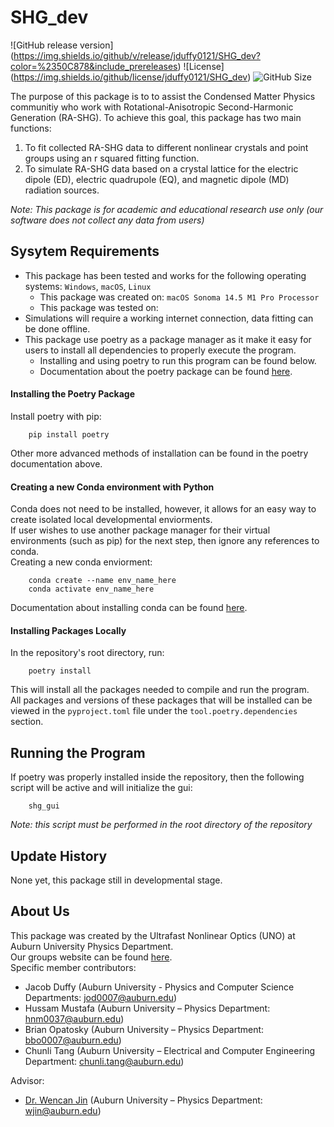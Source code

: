 # SHG_dev
![GitHub release version] (https://img.shields.io/github/v/release/jduffy0121/SHG_dev?color=%2350C878&include_prereleases)
![License] (https://img.shields.io/github/license/jduffy0121/SHG_dev)
![GitHub Size](https://img.shields.io/github/repo-size/jduffy0121/SHG_dev)
  
The purpose of this package is to to assist the Condensed Matter Physics communitiy who work with Rotational-Anisotropic Second-Harmonic Generation (RA-SHG). 
To achieve this goal, this package has two main functions:  
1. To fit collected RA-SHG data to different nonlinear crystals and point groups using an r squared fitting function.
2. To simulate RA-SHG data based on a crystal lattice for the electric dipole (ED), electric quadrupole (EQ), and magnetic dipole (MD) radiation sources.
  
*Note: This package is for academic and educational research use only (our software does not collect any data from users)*  
  
## Sysytem Requirements
- This package has been tested and works for the following operating systems: `Windows`, `macOS`, `Linux`
    - This package was created on: `macOS Sonoma 14.5 M1 Pro Processor`
    - This package was tested on: 
- Simulations will require a working internet connection, data fitting can be done offline.
- This package use poetry as a package manager as it make it easy for users to install all dependencies to properly execute the program. 
    - Installing and using poetry to run this program can be found below.
    - Documentation about the poetry package can be found [here](https://www.python-poetry.org). 
  
#### Installing the Poetry Package
Install poetry with pip: 
```
    pip install poetry
```
Other more advanced methods of installation can be found in the poetry documentation above.
  
#### Creating a new Conda environment with Python
Conda does not need to be installed, however, it allows for an easy way to create isolated local developmental enviorments.  
If user wishes to use another package manager for their virtual environments (such as pip) for the next step, then ignore any references to conda.  
Creating a new conda enviorment:
```
    conda create --name env_name_here
    conda activate env_name_here
```
Documentation about installing conda can be found [here](https://conda.io/projects/conda/en/latest/user-guide/install/index.html).
  
#### Installing Packages Locally  
In the repository's root directory, run:
```
    poetry install
```
This will install all the packages needed to compile and run the program.  
All packages and versions of these packages that will be installed can be viewed in the `pyproject.toml` file under the `tool.poetry.dependencies` section.
  
## Running the Program  
If poetry was properly installed inside the repository, then the following script will be active and will initialize the gui:
```   
    shg_gui
```
*Note: this script must be performed in the root directory of the repository*
  
## Update History
None yet, this package still in developmental stage.
  
## About Us
This package was created by the Ultrafast Nonlinear Optics (UNO) at Auburn University Physics Department.  
Our groups website can be found [here](https://jinlab.auburn.edu/).  
Specific member contributors:
- Jacob Duffy (Auburn University - Physics and Computer Science Departments: jod0007@auburn.edu)
- Hussam Mustafa (Auburn University – Physics Department: hnm0037@auburn.edu)
- Brian Opatosky (Auburn University – Physics Department: bbo0007@auburn.edu)
- Chunli Tang (Auburn University – Electrical and Computer Engineering Department: chunli.tang@auburn.edu)
  
Advisor:
- [Dr. Wencan Jin](https://www.auburn.edu/cosam/departments/physics/physics-faculty/jin/index.htm) (Auburn University – Physics Department: wjin@auburn.edu)
